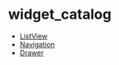 # widget_catalog

* [ListView](https://api.flutter.dev/flutter/widgets/ListView-class.html)
* [Navigation](https://flutter.dev/docs/cookbook/navigation/navigation-basics)
* [Drawer](https://flutter.dev/docs/cookbook/design/drawer)
